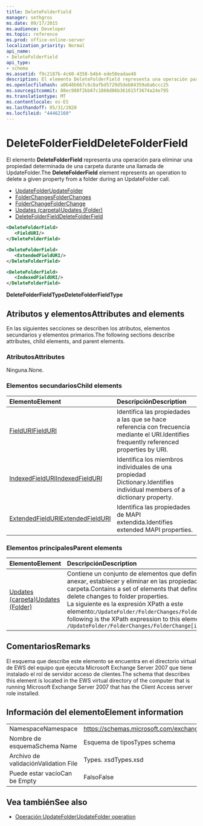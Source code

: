 ```yaml
---
title: DeleteFolderField
manager: sethgros
ms.date: 09/17/2015
ms.audience: Developer
ms.topic: reference
ms.prod: office-online-server
localization_priority: Normal
api_name:
- DeleteFolderField
api_type:
- schema
ms.assetid: f9c2187b-4c60-4358-b4b4-ede50eadae48
description: El elemento DeleteFolderField representa una operación para eliminar una propiedad determinada de una carpeta durante una llamada de UpdateFolder.
ms.openlocfilehash: a0b48b667c8c8afbd5729d5deb84359a6a6ccc25
ms.sourcegitcommit: 88ec988f2bb67c1866d06b361615f3674a24e795
ms.translationtype: MT
ms.contentlocale: es-ES
ms.lasthandoff: 05/31/2020
ms.locfileid: "44462160"
---
```

# <a name="deletefolderfield"></a><span data-ttu-id="29a7a-103">DeleteFolderField</span><span class="sxs-lookup"><span data-stu-id="29a7a-103">DeleteFolderField</span></span>

<span data-ttu-id="29a7a-104">El elemento **DeleteFolderField** representa una operación para eliminar una propiedad determinada de una carpeta durante una llamada de UpdateFolder.</span><span class="sxs-lookup"><span data-stu-id="29a7a-104">The **DeleteFolderField** element represents an operation to delete a given property from a folder during an UpdateFolder call.</span></span> 
  
- [<span data-ttu-id="29a7a-105">UpdateFolder</span><span class="sxs-lookup"><span data-stu-id="29a7a-105">UpdateFolder</span></span>](updatefolder.md) 
- [<span data-ttu-id="29a7a-106">FolderChanges</span><span class="sxs-lookup"><span data-stu-id="29a7a-106">FolderChanges</span></span>](folderchanges.md)  
- [<span data-ttu-id="29a7a-107">FolderChange</span><span class="sxs-lookup"><span data-stu-id="29a7a-107">FolderChange</span></span>](folderchange.md)  
- [<span data-ttu-id="29a7a-108">Updates (carpeta)</span><span class="sxs-lookup"><span data-stu-id="29a7a-108">Updates (Folder)</span></span>](updates-folder.md) 
- [<span data-ttu-id="29a7a-109">DeleteFolderField</span><span class="sxs-lookup"><span data-stu-id="29a7a-109">DeleteFolderField</span></span>](deletefolderfield.md)
  
```xml
<DeleteFolderField>
   <FieldURI/>
</DeleteFolderField>
```

```xml
<DeleteFolderField>
   <ExtendedFieldURI/>
</DeleteFolderField>
```

```xml
<DeleteFolderField>
   <IndexedFieldURI/>
</DeleteFolderField>
```

<span data-ttu-id="29a7a-110">**DeleteFolderFieldType**</span><span class="sxs-lookup"><span data-stu-id="29a7a-110">**DeleteFolderFieldType**</span></span>

## <a name="attributes-and-elements"></a><span data-ttu-id="29a7a-111">Atributos y elementos</span><span class="sxs-lookup"><span data-stu-id="29a7a-111">Attributes and elements</span></span>

<span data-ttu-id="29a7a-112">En las siguientes secciones se describen los atributos, elementos secundarios y elementos primarios.</span><span class="sxs-lookup"><span data-stu-id="29a7a-112">The following sections describe attributes, child elements, and parent elements.</span></span>
  
### <a name="attributes"></a><span data-ttu-id="29a7a-113">Atributos</span><span class="sxs-lookup"><span data-stu-id="29a7a-113">Attributes</span></span>

<span data-ttu-id="29a7a-114">Ninguna.</span><span class="sxs-lookup"><span data-stu-id="29a7a-114">None.</span></span>
  
### <a name="child-elements"></a><span data-ttu-id="29a7a-115">Elementos secundarios</span><span class="sxs-lookup"><span data-stu-id="29a7a-115">Child elements</span></span>

|<span data-ttu-id="29a7a-116">**Elemento**</span><span class="sxs-lookup"><span data-stu-id="29a7a-116">**Element**</span></span>|<span data-ttu-id="29a7a-117">**Descripción**</span><span class="sxs-lookup"><span data-stu-id="29a7a-117">**Description**</span></span>|
|:-----|:-----|
|[<span data-ttu-id="29a7a-118">FieldURI</span><span class="sxs-lookup"><span data-stu-id="29a7a-118">FieldURI</span></span>](fielduri.md) <br/> |<span data-ttu-id="29a7a-119">Identifica las propiedades a las que se hace referencia con frecuencia mediante el URI.</span><span class="sxs-lookup"><span data-stu-id="29a7a-119">Identifies frequently referenced properties by URI.</span></span>  <br/> |
|[<span data-ttu-id="29a7a-120">IndexedFieldURI</span><span class="sxs-lookup"><span data-stu-id="29a7a-120">IndexedFieldURI</span></span>](indexedfielduri.md) <br/> |<span data-ttu-id="29a7a-121">Identifica los miembros individuales de una propiedad Dictionary.</span><span class="sxs-lookup"><span data-stu-id="29a7a-121">Identifies individual members of a dictionary property.</span></span>  <br/> |
|[<span data-ttu-id="29a7a-122">ExtendedFieldURI</span><span class="sxs-lookup"><span data-stu-id="29a7a-122">ExtendedFieldURI</span></span>](extendedfielduri.md) <br/> |<span data-ttu-id="29a7a-123">Identifica las propiedades de MAPI extendida.</span><span class="sxs-lookup"><span data-stu-id="29a7a-123">Identifies extended MAPI properties.</span></span>  <br/> |
   
### <a name="parent-elements"></a><span data-ttu-id="29a7a-124">Elementos principales</span><span class="sxs-lookup"><span data-stu-id="29a7a-124">Parent elements</span></span>

|<span data-ttu-id="29a7a-125">**Elemento**</span><span class="sxs-lookup"><span data-stu-id="29a7a-125">**Element**</span></span>|<span data-ttu-id="29a7a-126">**Descripción**</span><span class="sxs-lookup"><span data-stu-id="29a7a-126">**Description**</span></span>|
|:-----|:-----|
|[<span data-ttu-id="29a7a-127">Updates (carpeta)</span><span class="sxs-lookup"><span data-stu-id="29a7a-127">Updates (Folder)</span></span>](updates-folder.md) <br/> |<span data-ttu-id="29a7a-128">Contiene un conjunto de elementos que definen los cambios de anexar, establecer y eliminar en las propiedades de la carpeta.</span><span class="sxs-lookup"><span data-stu-id="29a7a-128">Contains a set of elements that define append, set, and delete changes to folder properties.</span></span>  <br/> <span data-ttu-id="29a7a-129">La siguiente es la expresión XPath a este elemento:`/UpdateFolder/FolderChanges/FolderChange[i]/Updates`</span><span class="sxs-lookup"><span data-stu-id="29a7a-129">The following is the XPath expression to this element:  `/UpdateFolder/FolderChanges/FolderChange[i]/Updates`</span></span> <br/> |
   
## <a name="remarks"></a><span data-ttu-id="29a7a-130">Comentarios</span><span class="sxs-lookup"><span data-stu-id="29a7a-130">Remarks</span></span>

<span data-ttu-id="29a7a-131">El esquema que describe este elemento se encuentra en el directorio virtual de EWS del equipo que ejecuta Microsoft Exchange Server 2007 que tiene instalado el rol de servidor acceso de clientes.</span><span class="sxs-lookup"><span data-stu-id="29a7a-131">The schema that describes this element is located in the EWS virtual directory of the computer that is running Microsoft Exchange Server 2007 that has the Client Access server role installed.</span></span>
  
## <a name="element-information"></a><span data-ttu-id="29a7a-132">Información del elemento</span><span class="sxs-lookup"><span data-stu-id="29a7a-132">Element information</span></span>

|||
|:-----|:-----|
|<span data-ttu-id="29a7a-133">Namespace</span><span class="sxs-lookup"><span data-stu-id="29a7a-133">Namespace</span></span>  <br/> |https://schemas.microsoft.com/exchange/services/2006/types  <br/> |
|<span data-ttu-id="29a7a-134">Nombre de esquema</span><span class="sxs-lookup"><span data-stu-id="29a7a-134">Schema Name</span></span>  <br/> |<span data-ttu-id="29a7a-135">Esquema de tipos</span><span class="sxs-lookup"><span data-stu-id="29a7a-135">Types schema</span></span>  <br/> |
|<span data-ttu-id="29a7a-136">Archivo de validación</span><span class="sxs-lookup"><span data-stu-id="29a7a-136">Validation File</span></span>  <br/> |<span data-ttu-id="29a7a-137">Types. xsd</span><span class="sxs-lookup"><span data-stu-id="29a7a-137">Types.xsd</span></span>  <br/> |
|<span data-ttu-id="29a7a-138">Puede estar vacío</span><span class="sxs-lookup"><span data-stu-id="29a7a-138">Can be Empty</span></span>  <br/> |<span data-ttu-id="29a7a-139">Falso</span><span class="sxs-lookup"><span data-stu-id="29a7a-139">False</span></span>  <br/> |
   
## <a name="see-also"></a><span data-ttu-id="29a7a-140">Vea también</span><span class="sxs-lookup"><span data-stu-id="29a7a-140">See also</span></span>

- [<span data-ttu-id="29a7a-141">Operación UpdateFolder</span><span class="sxs-lookup"><span data-stu-id="29a7a-141">UpdateFolder operation</span></span>](updatefolder-operation.md)

